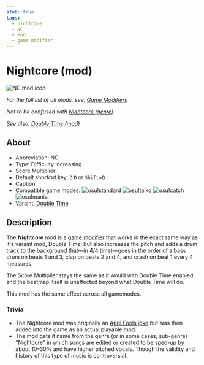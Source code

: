 ```yaml
---
stub: true
tags:
  - nightcore
  - NC
  - mod
  - game modifier
---
```


# Nightcore (mod)

![NC mod icon](/wiki/shared/mods/NC.png "Nightcore (NC) mod icon")

*For the full list of all mods, see: [Game Modifiers](/wiki/Game_Modifiers)*

*Not to be confused with [Nightcore (genre)](https://en.wikipedia.org/wiki/Nightcore "Wikipedia")*

*See also: [Double Time (mod)](/wiki/Game_Modifiers/Double_Time)*

## About

- Abbreviation: NC
- Type: Difficulty Increasing
- Score Multiplier: <!--placeholder (numbers may vary from game mode to game mode) -->
- Default shortcut key: `D` `D` or `Shift`+`D`
- Caption: <!--placeholder-->
- Compatible game modes: ![][o!s] ![][o!t] ![][o!c]![][o!m]
- Varaint: [Double Time](/wiki/Game_Modifiers/Double_Time)

## Description

The **Nightcore** mod is a [game modifier](/wiki/Game_Modifiers) that works in the exact same way as it's varaint mod, Double Time, but also increases the pitch and adds a drum track to the background that—in 4/4 time)—goes in the order of a bass drum on beats 1 and 3, clap on beats 2 and 4, and crash on beat 1 every 4 measures.

The Score Multiplier stays the same as it would with Double Time enabled, and the beatmap itself is unaffected beyond what Double Time will do. 

This mod has the same effect across all gamemodes.

### Trivia

- The Nightcore mod was originally an [April Fools joke](https://osu.ppy.sh/community/forums/topics/49733) but was then added into the game as an actual playable mod.
- The mod gets it name from the genre (or in some cases, sub-genre) "Nightcore" in which songs are edited or created to be sped-up by about 10–30% and have higher pitched vocals. Though the validity and history of this type of music is controversial.

[o!s]: /wiki/shared/mode/osu.png "osu!standard"
[o!t]: /wiki/shared/mode/taiko.png "osu!taiko"
[o!c]: /wiki/shared/mode/catch.png "osu!catch"
[o!m]: /wiki/shared/mode/mania.png "osu!mania"

<!--TO-DO:
- replace placeholders
- add images -->
